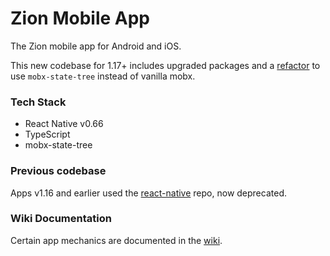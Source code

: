 # Zion Mobile App

The Zion mobile app for Android and iOS.

This new codebase for 1.17+ includes upgraded packages and a [refactor](https://github.com/getZION/app/issues/9) to use `mobx-state-tree` instead of vanilla mobx.

### Tech Stack

- React Native v0.66
- TypeScript
- mobx-state-tree

### Previous codebase

Apps v1.16 and earlier used the [react-native](https://github.com/getZION/react-native) repo, now deprecated.

### Wiki Documentation

Certain app mechanics are documented in the [wiki](https://github.com/getZION/app/wiki).
